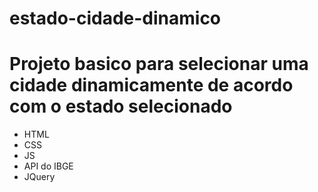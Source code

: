# estado-cidade-dinamico

# Projeto basico para selecionar uma cidade dinamicamente de acordo com o estado selecionado

- HTML
- CSS
- JS
- API do IBGE
- JQuery
